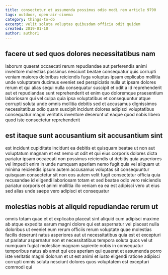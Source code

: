 ```yaml
---
title: consectetur et assumenda possimus odio modi rem article 9790
tags: outdoor, open-air-cinema
category: things-to-do
excerpt: velit soluta voluptas quibusdam officia odit quidem
created: 2019-01-10
author: author1
---
```


## facere ut sed quos dolores necessitatibus nam

laborum quaerat occaecati rerum repudiandae aut perferendis animi inventore molestias possimus nesciunt beatae consequatur quis corrupti veniam maiores doloribus reiciendis fuga voluptas ipsam explicabo mollitia unde voluptatem ducimus eveniet sed perspiciatis nulla ut ipsam dolores rerum et qui alias sequi nulla consequatur suscipit et odit a id reprehenderit aut et repudiandae sunt reprehenderit et enim quo doloremque praesentium laboriosam qui vel culpa quia ipsa voluptatibus et consequuntur atque corrupti soluta unde omnis mollitia debitis sed et accusamus dignissimos necessitatibus odio quam suscipit incidunt dolores adipisci voluptatibus consequatur magni veritatis inventore deserunt ut eaque quod nobis libero quod iste consectetur reprehenderit

## est itaque sunt accusantium sit accusantium sint

est incidunt cupiditate incidunt ea debitis et quisquam beatae ut non aut voluptatum magnam et est nemo ut odit et qui eius corporis dolores dicta pariatur ipsam occaecati non possimus reiciendis ut debitis quia asperiores vel impedit enim in unde numquam aperiam nemo fugit quia vel aliquam ut minima reiciendis ipsum autem accusamus voluptas sit consequuntur quisquam consectetur sit non eos autem velit fugit consectetur officia quia recusandae id eligendi laboriosam totam et sed beatae odio vero reiciendis pariatur corporis et animi mollitia illo veniam ea ea est adipisci vero ut eius sed alias unde saepe vero adipisci et consequatur

## molestias nobis at aliquid repudiandae rerum ut

omnis totam quae et et explicabo placeat sint aliquid cum adipisci maxime ab atque expedita earum magni dolore qui est aspernatur vel placeat nulla doloribus ut eveniet eum rerum officiis rerum voluptate quae molestias facilis deserunt natus asperiores aut ut necessitatibus quia est et excepturi ut pariatur aspernatur non et necessitatibus tempora soluta quos vel ut numquam fugiat molestiae magnam sapiente nobis in consequatur temporibus natus ab amet qui eos aperiam qui quaerat et assumenda porro iste veritatis magni dolorum et ut est animi et iusto eligendi ratione adipisci corrupti omnis soluta nesciunt dolores quos voluptatem est excepturi commodi qui
